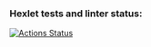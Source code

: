 ### Hexlet tests and linter status:
[![Actions Status](https://github.com/Eredar212/java-project-61/workflows/hexlet-check/badge.svg)](https://github.com/Eredar212/java-project-61/actions)